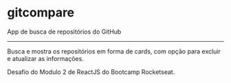 # gitcompare

App de busca de repositórios do GitHub

---

Busca e mostra os repositórios em forma de cards, com opção para excluir e atualizar as informações.

Desafio do Modulo 2 de ReactJS do Bootcamp Rocketseat.
